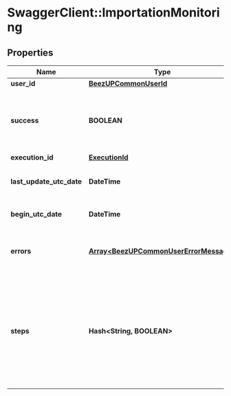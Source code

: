 # SwaggerClient::ImportationMonitoring

## Properties
Name | Type | Description | Notes
------------ | ------------- | ------------- | -------------
**user_id** | [**BeezUPCommonUserId**](BeezUPCommonUserId.md) |  | [optional] 
**success** | **BOOLEAN** | Indicates if the importation was successfully completed or not | 
**execution_id** | [**ExecutionId**](ExecutionId.md) |  | 
**last_update_utc_date** | **DateTime** | The last update of the reporting | 
**begin_utc_date** | **DateTime** | The start date of the importation | 
**errors** | [**Array&lt;BeezUPCommonUserErrorMessage&gt;**](BeezUPCommonUserErrorMessage.md) | In case of error a description will be indicated | [optional] 
**steps** | **Hash&lt;String, BOOLEAN&gt;** | Contains all steps of the importation process with a boolean. If true the step has been passed, false the step is not complete | 


